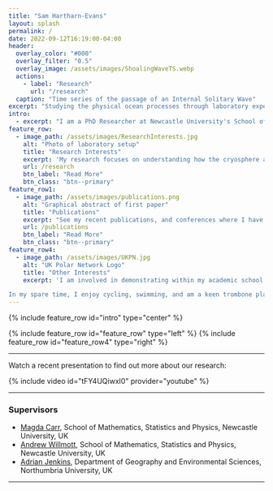 ```yaml
---
title: "Sam Hartharn-Evans"
layout: splash
permalink: /
date: 2022-09-12T16:19:00-04:00
header:
  overlay_color: "#000"
  overlay_filter: "0.5"
  overlay_image: /assets/images/ShoalingWaveTS.webp
  actions:
    - label: "Research"
      url: "/research"
  caption: "Time series of the passage of an Internal Solitary Wave"
excerpt: "Studying the physical ocean processes through laboratory experiments and lab-scale simulations."
intro: 
  - excerpt: "I am a PhD Researcher at Newcastle University's School of Mathematics, Statistics and Physics, funded as part of the [ONE Planet Doctoral Training Programme](https://research.ncl.ac.uk/one-planet/ourprogramme/). Studying my BSc in Marine Biology and Oceanography, and an MSc in Physical Oceanography at Bangor University, I have an interest in understanding physical processes in the ocean, and how they interact with different systems. In particular I research the processes surrounding sea ice in the rapidly changing Arctic Ocean, currently by investigating the interactions between sea ice and internal solitary waves in the laboratory."
feature_row:
  - image_path: /assets/images/ResearchInterests.jpg
    alt: "Photo of laboratory setup"
    title: "Research Interests"
    excerpt: 'My research focuses on understanding how the cryosphere and oceans interact in a variety of scales. My BSc and MSc dissertations both investigated how large-scale freshwater patterns could influence the transfer of heat from warm Atlantic water to waters at the surface (and subsequently ice). My PhD Project, titled “internal solitary waves in ice-covered waters”, turns to more of a process-based approach. This project investigates how oceanic internal solitary waves (which are waves travel along density interfaces within the water column, and act in a “solitary” manner) interacts with sea ice. This research is primarily laboratory based, using a 7m long flume tank in our laboratory, along with numerical simulations.'
    url: /research
    btn_label: "Read More"
    btn_class: "btn--primary"
feature_row1:
  - image_path: /assets/images/publications.png
    alt: "Graphical abstract of first paper"
    title: "Publications"
    excerpt: "See my recent publications, and conferences where I have recently presented, or am soon to present at"
    url: /publications
    btn_label: "Read More"
    btn_class: "btn--primary"
feature_row4:
  - image_path: /assets/images/UKPN.jpg
    alt: "UK Polar Network Logo"
    title: "Other Interests"
    excerpt: 'I am involved in demonstrating within my academic school, and am also engaged in outreach as part of the ONE Planet Outreach project. As ONE Planet Cohort 1 Student Rep, I am engaged with many other aspects of the DTP. I am currently Treasurer of the UK Polar Network ([UKPN](https://polarnetwork.org/)), where I aim to ensure that the network can help support other Polar Early Career Researchers.

In my spare time, I enjoy cycling, swimming, and am a keen trombone player, playing with a local 2nd section brass band, Felling Band, and acting as charity trustee of the [UniBrass Foundation](https://www.unibrass.co.uk) to support university level brass banding.'
---
```


{% include feature_row id="intro" type="center" %}

{% include feature_row id="feature_row" type="left" %}
{% include feature_row id="feature_row4" type="right" %}

---

Watch a recent presentation to find out more about our research:
<div style="width:650px; float: center">
    {% include video id="tFY4UQiwxl0" provider="youtube" %}
</div>

---
### Supervisors
- [Magda Carr](https://www.ncl.ac.uk/maths-physics/people/profile/magdacarr.html), School of Mathematics, Statistics and Physics, Newcastle University, UK
- [Andrew Willmott](https://www.ncl.ac.uk/maths-physics/people/profile/andrewwillmott.html), School of Mathematics, Statistics and Physics, Newcastle University, UK
- [Adrian Jenkins](https://www.northumbria.ac.uk/about-us/our-staff/j/adrian-jenkins/), Department of Geography and Environmental Sciences, Northumbria University, UK

---
